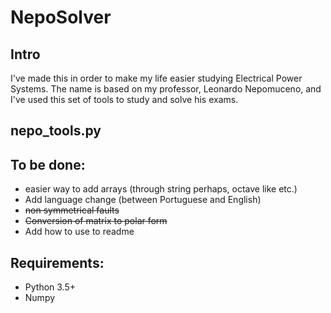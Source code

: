 # NepoSolver
## Intro
I've made this in order to make my life easier studying Electrical Power Systems.
The name is based on my professor, Leonardo Nepomuceno, and I've used this set of tools to study and
solve his exams.

## nepo_tools.py
## To be done:
* easier way to add arrays (through string perhaps, octave like etc.)
* Add language change (between Portuguese and English)
* ~~non symmetrical faults~~ 
* ~~Conversion of matrix to polar form~~
* Add how to use to readme
## Requirements: 
* Python 3.5+
* Numpy